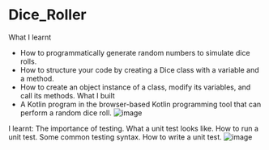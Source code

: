 # Dice_Roller
What I learnt
+ How to programmatically generate random numbers to simulate dice rolls.
+ How to structure your code by creating a Dice class with a variable and a method.
+ How to create an object instance of a class, modify its variables, and call its methods.
What I built
+ A Kotlin program in the browser-based Kotlin programming tool that can perform a random dice roll.
![image](https://user-images.githubusercontent.com/100104431/226510020-d5a2d70b-7bfd-453e-8319-57a71d6f7059.png)

I learnt:
The importance of testing.
What a unit test looks like.
How to run a unit test.
Some common testing syntax.
How to write a unit test.
![image](https://user-images.githubusercontent.com/100104431/227407787-b1d2859e-9d78-4a0a-923a-770748360f8e.png)
